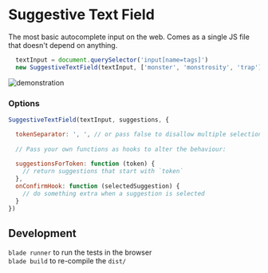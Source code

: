 # Suggestive Text Field
The most basic autocomplete input on the web. Comes as a single JS file that doesn't depend on anything.

```javascript
  textInput = document.querySelector('input[name=tags]')
  new SuggestiveTextField(textInput, ['monster', 'monstrosity', 'trap'])
```

![demonstration](http://i64.tinypic.com/j0i8w2.gif)

### Options

```javascript
SuggestiveTextField(textInput, suggestions, {

  tokenSeparator: ', ', // or pass false to disallow multiple selections
  
  // Pass your own functions as hooks to alter the behaviour:
  
  suggestionsForToken: function (token) {
    // return suggestions that start with `token`
  },
  onConfirmHook: function (selectedSuggestion) {
    // do something extra when a suggestion is selected
  }
})
```

## Development

`blade runner` to run the tests in the browser<br>
`blade build` to re-compile the `dist/`
